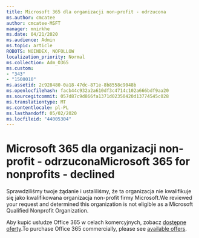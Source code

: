 ```yaml
---
title: Microsoft 365 dla organizacji non-profit - odrzucona
ms.author: cmcatee
author: cmcatee-MSFT
manager: mnirkhe
ms.date: 04/21/2020
ms.audience: Admin
ms.topic: article
ROBOTS: NOINDEX, NOFOLLOW
localization_priority: Normal
ms.collection: Adm_O365
ms.custom:
- "343"
- "1500010"
ms.assetid: 2c928480-0a18-47dc-871e-8b8558c9048b
ms.openlocfilehash: facb44c932a2a610df3c4714c102a666bdf9aa20
ms.sourcegitcommit: 057d87c9d866fa1371d02350420d13774545c028
ms.translationtype: MT
ms.contentlocale: pl-PL
ms.lasthandoff: 05/02/2020
ms.locfileid: "44005304"
---
```

# <a name="microsoft-365-for-nonprofits---declined"></a><span data-ttu-id="2ae35-102">Microsoft 365 dla organizacji non-profit - odrzucona</span><span class="sxs-lookup"><span data-stu-id="2ae35-102">Microsoft 365 for nonprofits - declined</span></span>

<span data-ttu-id="2ae35-103">Sprawdziliśmy twoje żądanie i ustaliliśmy, że ta organizacja nie kwalifikuje się jako kwalifikowana organizacja non-profit firmy Microsoft.</span><span class="sxs-lookup"><span data-stu-id="2ae35-103">We reviewed your request and determined this organization is not eligible as a Microsoft Qualified Nonprofit Organization.</span></span>
  
<span data-ttu-id="2ae35-104">Aby kupić usłudze Office 365 w celach komercyjnych, zobacz [dostępne oferty](https://portal.office.com/AdminPortal/Home).</span><span class="sxs-lookup"><span data-stu-id="2ae35-104">To purchase Office 365 commercially, please see [available offers](https://portal.office.com/AdminPortal/Home).</span></span>
